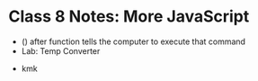 # Class 8 Notes: More JavaScript

- () after function tells the computer to execute that command
- Lab: Temp Converter

* kmk
